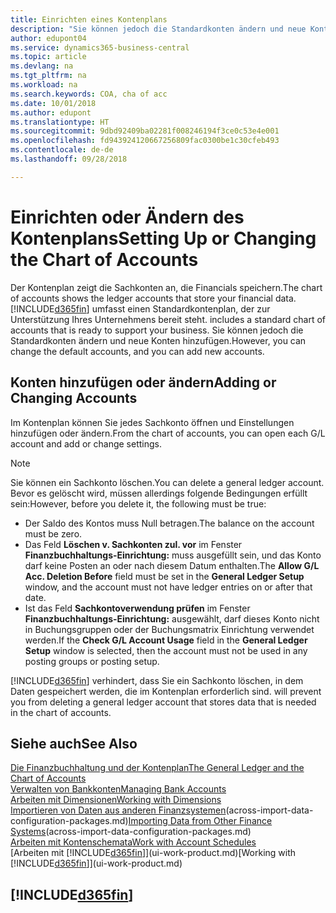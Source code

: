 ```yaml
---
title: Einrichten eines Kontenplans
description: "Sie können jedoch die Standardkonten ändern und neue Konten hinzufügen."
author: edupont04
ms.service: dynamics365-business-central
ms.topic: article
ms.devlang: na
ms.tgt_pltfrm: na
ms.workload: na
ms.search.keywords: COA, cha of acc
ms.date: 10/01/2018
ms.author: edupont
ms.translationtype: HT
ms.sourcegitcommit: 9dbd92409ba02281f008246194f3ce0c53e4e001
ms.openlocfilehash: fd943924120667256809fac0300be1c30cfeb493
ms.contentlocale: de-de
ms.lasthandoff: 09/28/2018

---
```

# <a name="setting-up-or-changing-the-chart-of-accounts"></a><span data-ttu-id="41416-103">Einrichten oder Ändern des Kontenplans</span><span class="sxs-lookup"><span data-stu-id="41416-103">Setting Up or Changing the Chart of Accounts</span></span>
<span data-ttu-id="41416-104">Der Kontenplan zeigt die Sachkonten an, die Financials speichern.</span><span class="sxs-lookup"><span data-stu-id="41416-104">The chart of accounts shows the ledger accounts that store your financial data.</span></span> [!INCLUDE[d365fin](includes/d365fin_md.md)] <span data-ttu-id="41416-105">umfasst einen Standardkontenplan, der zur Unterstützung Ihres Unternehmens bereit steht.</span><span class="sxs-lookup"><span data-stu-id="41416-105"> includes a standard chart of accounts that is ready to support your business.</span></span>
<span data-ttu-id="41416-106">Sie können jedoch die Standardkonten ändern und neue Konten hinzufügen.</span><span class="sxs-lookup"><span data-stu-id="41416-106">However, you can change the default accounts, and you can add new accounts.</span></span>  

## <a name="adding-or-changing-accounts"></a><span data-ttu-id="41416-107">Konten hinzufügen oder ändern</span><span class="sxs-lookup"><span data-stu-id="41416-107">Adding or Changing Accounts</span></span>
<span data-ttu-id="41416-108">Im Kontenplan können Sie jedes Sachkonto öffnen und Einstellungen hinzufügen oder ändern.</span><span class="sxs-lookup"><span data-stu-id="41416-108">From the chart of accounts, you can open each G/L account and add or change settings.</span></span>

> [!NOTE]  
>   <span data-ttu-id="41416-109">Sie können ein Sachkonto löschen.</span><span class="sxs-lookup"><span data-stu-id="41416-109">You can delete a general ledger account.</span></span> <span data-ttu-id="41416-110">Bevor es gelöscht wird, müssen allerdings folgende Bedingungen erfüllt sein:</span><span class="sxs-lookup"><span data-stu-id="41416-110">However, before you delete it, the following must be true:</span></span>  

* <span data-ttu-id="41416-111">Der Saldo des Kontos muss Null betragen.</span><span class="sxs-lookup"><span data-stu-id="41416-111">The balance on the account must be zero.</span></span>  
* <span data-ttu-id="41416-112">Das Feld **Löschen v. Sachkonten zul. vor** im Fenster **Finanzbuchhaltungs-Einrichtung:** muss ausgefüllt sein, und das Konto darf keine Posten an oder nach diesem Datum enthalten.</span><span class="sxs-lookup"><span data-stu-id="41416-112">The **Allow G/L Acc. Deletion Before** field must be set in the **General Ledger Setup** window, and the account must not have ledger entries on or after that date.</span></span>  
* <span data-ttu-id="41416-113">Ist das Feld **Sachkontoverwendung prüfen** im Fenster **Finanzbuchhaltungs-Einrichtung:** ausgewählt, darf dieses Konto nicht in Buchungsgruppen oder der Buchungsmatrix Einrichtung verwendet werden.</span><span class="sxs-lookup"><span data-stu-id="41416-113">If the **Check G/L Account Usage** field in the **General Ledger Setup** window is selected, then the account must not be used in any posting groups or posting setup.</span></span>  

[!INCLUDE[d365fin](includes/d365fin_md.md)] <span data-ttu-id="41416-114">verhindert, dass Sie ein Sachkonto löschen, in dem Daten gespeichert werden, die im Kontenplan erforderlich sind.</span><span class="sxs-lookup"><span data-stu-id="41416-114"> will prevent you from deleting a general ledger account that stores data that is needed in the chart of accounts.</span></span>  

## <a name="see-also"></a><span data-ttu-id="41416-115">Siehe auch</span><span class="sxs-lookup"><span data-stu-id="41416-115">See Also</span></span>
[<span data-ttu-id="41416-116">Die Finanzbuchhaltung und der Kontenplan</span><span class="sxs-lookup"><span data-stu-id="41416-116">The General Ledger and the Chart of Accounts</span></span>](finance-general-ledger.md)  
[<span data-ttu-id="41416-117">Verwalten von Bankkonten</span><span class="sxs-lookup"><span data-stu-id="41416-117">Managing Bank Accounts</span></span>](bank-manage-bank-accounts.md)  
[<span data-ttu-id="41416-118">Arbeiten mit Dimensionen</span><span class="sxs-lookup"><span data-stu-id="41416-118">Working with Dimensions</span></span>](finance-dimensions.md)  
<span data-ttu-id="41416-119">[Importieren von Daten aus anderen Finanzsystemen](across-import-data-configuration-packages.md)(across-import-data-configuration-packages.md)</span><span class="sxs-lookup"><span data-stu-id="41416-119">[Importing Data from Other Finance Systems](across-import-data-configuration-packages.md)(across-import-data-configuration-packages.md)</span></span>  
[<span data-ttu-id="41416-120">Arbeiten mit Kontenschemata</span><span class="sxs-lookup"><span data-stu-id="41416-120">Work with Account Schedules</span></span>](bi-how-work-account-schedule.md)  
<span data-ttu-id="41416-121">[Arbeiten mit [!INCLUDE[d365fin](includes/d365fin_md.md)]](ui-work-product.md)</span><span class="sxs-lookup"><span data-stu-id="41416-121">[Working with [!INCLUDE[d365fin](includes/d365fin_md.md)]](ui-work-product.md)</span></span>  

## [!INCLUDE[d365fin](includes/free_trial_md.md)]

